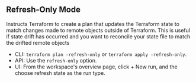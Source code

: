 ## Refresh-Only Mode
Instructs Terraform to create a plan that updates the Terraform state to match changes made to remote objects outside of Terraform. This is useful if state drift has occurred and you want to reconcile your state file to match the drifted remote objects
- CLI: `terraform plan -refresh-only` or `terraform apply -refresh-only`.
- API: Use the `refresh-only` option.
- UI: From the workspace's overview page, click + New run, and the choose refresh state as the run type.